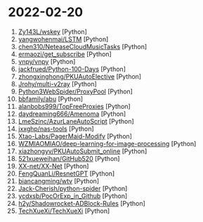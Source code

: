# 2022-02-20

1. [Zy143L/wskey](https://github.com/Zy143L/wskey "wskey") [Python]
2. [yangwohenmai/LSTM](https://github.com/yangwohenmai/LSTM "基于LSTM神经网络的时间序列预测") [Python]
3. [chen310/NeteaseCloudMusicTasks](https://github.com/chen310/NeteaseCloudMusicTasks "网易云音乐自动任务：刷等级、云贝、云豆等") [Python]
4. [ermaozi/get_subscribe](https://github.com/ermaozi/get_subscribe "✈️ 免费机场 / 免费VPN -> 自动获取免 clash/v2ray/trojan/sr/ssr 订阅链接，间隔12小时持续更新 | 科学上网 | 翻墙") [Python]
5. [vnpy/vnpy](https://github.com/vnpy/vnpy "基于Python的开源量化交易平台开发框架") [Python]
6. [jackfrued/Python-100-Days](https://github.com/jackfrued/Python-100-Days "Python - 100天从新手到大师") [Python]
7. [zhongxinghong/PKUAutoElective](https://github.com/zhongxinghong/PKUAutoElective "北大选课网补退选阶段自动选课小工具") [Python]
8. [Jrohy/multi-v2ray](https://github.com/Jrohy/multi-v2ray "v2ray/xray多用户管理部署程序") [Python]
9. [Python3WebSpider/ProxyPool](https://github.com/Python3WebSpider/ProxyPool "An Efficient ProxyPool with Getter, Tester and Server") [Python]
10. [bbfamily/abu](https://github.com/bbfamily/abu "阿布量化交易系统(股票，期权，期货，比特币，机器学习) 基于python的开源量化交易，量化投资架构") [Python]
11. [alanbobs999/TopFreeProxies](https://github.com/alanbobs999/TopFreeProxies "高质量免费节点收集，及订阅链接分享。") [Python]
12. [daydreaming666/Amenoma](https://github.com/daydreaming666/Amenoma "A simple desktop application to scan and export Genshin Impact Artifacts and Materials.") [Python]
13. [LmeSzinc/AzurLaneAutoScript](https://github.com/LmeSzinc/AzurLaneAutoScript "碧蓝航线脚本 Azur Lane automation bot (CN/EN/JP/TW) | 无缝委托科研，全自动大世界，马上使用马上接管全部游戏玩法，计划作战模式？感觉不如Alas......好用") [Python]
14. [jxxghp/nas-tools](https://github.com/jxxghp/nas-tools "电影、电视剧、预告片自动PT下载、识别整理、保种，ResilioSync资源整合，PT自动签到，Emby Webhook消息服务等。") [Python]
15. [Xtao-Labs/PagerMaid-Modify](https://github.com/Xtao-Labs/PagerMaid-Modify "PagerMaid Telegram utility daemon.") [Python]
16. [WZMIAOMIAO/deep-learning-for-image-processing](https://github.com/WZMIAOMIAO/deep-learning-for-image-processing "deep learning for image processing including classification and object-detection etc.") [Python]
17. [xiazhongyv/PKUAutoSubmit_online](https://github.com/xiazhongyv/PKUAutoSubmit_online "萌新友好的，无需下载文件与配环境的，基于Github Actions的，P大学生出入校自动报备程序") [Python]
18. [521xueweihan/GitHub520](https://github.com/521xueweihan/GitHub520 "😘 让你“爱”上 GitHub，解决访问时图裂、加载慢的问题。（无需安装）") [Python]
19. [XX-net/XX-Net](https://github.com/XX-net/XX-Net "A proxy tool to bypass GFW.") [Python]
20. [FengQuanLi/ResnetGPT](https://github.com/FengQuanLi/ResnetGPT "用Resnet101+GPT搭建一个玩王者荣耀的AI") [Python]
21. [biancangming/wtv](https://github.com/biancangming/wtv "解决电脑、手机看电视直播的苦恼，收集各种直播源，电视直播网站") [Python]
22. [Jack-Cherish/python-spider](https://github.com/Jack-Cherish/python-spider "🌈Python3网络爬虫实战：淘宝、京东、网易云、B站、12306、抖音、笔趣阁、漫画小说下载、音乐电影下载等") [Python]
23. [ycdxsb/PocOrExp_in_Github](https://github.com/ycdxsb/PocOrExp_in_Github "聚合Github上已有的Poc或者Exp，CVE信息来自CVE官网。Auto Collect Poc Or Exp from Github by CVE ID.") [Python]
24. [h2y/Shadowrocket-ADBlock-Rules](https://github.com/h2y/Shadowrocket-ADBlock-Rules "提供多款 Shadowrocket 规则，带广告过滤功能。用于 iOS 未越狱设备选择性地自动翻墙。") [Python]
25. [TechXueXi/TechXueXi](https://github.com/TechXueXi/TechXueXi "强国通 科技强国 学习强国 xuexiqiangguo 全网最好用开源网页学习强国助手：TechXueXi （懒人刷分工具 自动学习）技术强国，支持答题，支持 docker 45分/天") [Python]
